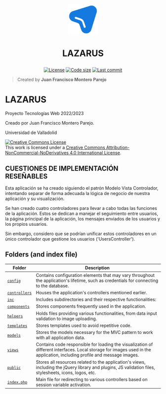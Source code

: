 <p align="center">
    <a href=""><img src="https://github.com/monp4r/lazarus/blob/053a463f43905133a3b8ab3f2938836d9f39d447/public/img/lazarus_logo.svg" width="100px"></a>
</p>

<h1 align="center"><p align="center">LAZARUS</h1></h1>

<p align="center" id="badges">
    <a href="https://github.com/monp4r/lazarus/blob/master/LICENSE"><img src="https://img.shields.io/github/license/monp4r/lazarus" alt="License"></a> <a href="#"><img src="https://img.shields.io/github/languages/code-size/monp4r/lazarus" alt="Code size"></a> <a href="https://github.com/monp4r/lazarus/commits"><img src="https://img.shields.io/github/last-commit/monp4r/lazarus" alt="Last commit"></a>
</p>

> Created by **Juan Francisco Montero Parejo** 
# LAZARUS

  Proyecto Tecnologías Web 2022/2023           
                                               
  Creado por Juan Francisco Montero Parejo.

  Universidad de Valladolid                   

  <a rel="license" href="http://creativecommons.org/licenses/by-nc-nd/4.0/"><img alt="Creative Commons License" style="border-width:0" src="https://i.creativecommons.org/l/by-nc-nd/4.0/88x31.png" /></a><br />This work is licensed under a <a rel="license" href="http://creativecommons.org/licenses/by-nc-nd/4.0/">Creative Commons Attribution-NonCommercial-NoDerivatives 4.0 International License</a>.


CUESTIONES DE IMPLEMENTACIÓN RESEÑABLES
---------------------------------------

  Esta aplicación se ha creado siguiendo el patrón Modelo Vista Controlador, intentando separar de forma adecuada la lógica de negocio de nuestra aplicación y su visualización.

  Se han creado cuatro controladores para llevar a cabo todas las funciones de la aplicación. Estos se dedican a manejar el seguimiento entre usuarios, la página principal de la aplicación, los mensajes enviados de los usuarios y los propios usuarios.

  Sin embargo, considero que se podrían unificar estos controladores en un único controlador que gestione los usuarios ('UsersController').

## Folders (and index file)

| Folder | Description |
| --- | --- |
| [`config`](./config) | Contains configuration elements that may vary throughout the application's lifetime, such as credentials for connecting to the database. |
| [`controllers`](./controllers) | Houses the application's controllers mentioned earlier. |
| [`inc`](./inc) | Includes subdirectories and their respective functionalities: |
| [`components`](./inc/components) | Stores components frequently used in the application. |
| [`helpers`](./inc/helpers) | Holds files providing various functionalities, from data input validation to image uploading. |
| [`templates`](./inc/templates) | Stores templates used to avoid repetitive code. |
| [`models`](./models) | Stores the models necessary for the MVC pattern to work with all application data. |
| [`views`](./views) | Contains code responsible for loading the visualization of different interfaces. Local storage for images used in the application, including profile and message images. |
| [`public`](./public) | Stores all resources related to the application's views, including the jQuery library and plugins, JS validation files, stylesheets, icons, logos, etc. |
| [`index.php`](./index.php) | Main file for redirecting to various controllers based on session variable activation. |

